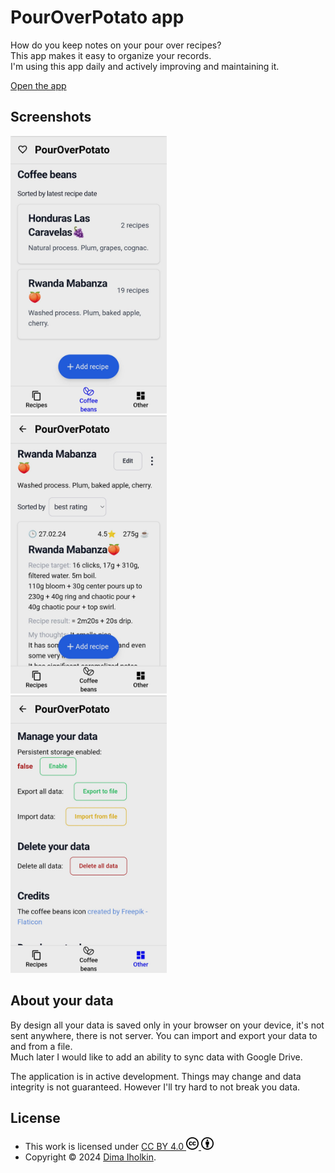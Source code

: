 # PourOverPotato app

How do you keep notes on your pour over recipes?  
This app makes it easy to organize your records.  
I'm using this app daily and actively improving and maintaining it.

[Open the app](https://dima-iholkin.github.io/PourOverPotato/)

## Screenshots

<div>
  <kbd>
    <img width="250" src="/_assets/coffee_beans.png" title="screenshot showing a list of coffee beans in PourOverPotato app">
  </kbd>
  &nbsp;&nbsp;
  <kbd>
    <img width="250" src="/_assets/recipes.png" title="screenshot showing a list of recipes in PourOverPotato app">
  </kbd>
  &nbsp;&nbsp;
  <kbd>
    <img width="250" src="/_assets/other.png" title="screenshot showing page Other in PourOverPotato app">
  </kbd>
</div>

## About your data

By design all your data is saved only in your browser on your device, it's not sent anywhere, there is not server. You can import and export your data to and from a file.  
Much later I would like to add an ability to sync data with Google Drive.  

The application is in active development. Things may change and data integrity is not guaranteed. However I'll try hard to not break you data.

## License

* This work is licensed under <a href="https://creativecommons.org/licenses/by/4.0/">
  CC BY 4.0 
  <img width="20" height="20" src="/_assets/cc/cc-logo.svg" /> 
  <img width="20" height="20" src="/_assets/cc/cc-by.svg" />
  </a>
* Copyright © 2024 <a href="https://github.com/dima-iholkin" target="_blank">Dima Iholkin</a>.
